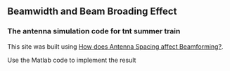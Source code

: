 ## Beamwidth and Beam Broading Effect
### The antenna simulation code for tnt summer train
This site was built using [How does Antenna Spacing affect Beamforming?](https://www.youtube.com/watch?v=amepyf9-E1w). 
  
Use the Matlab code to implement the result 
